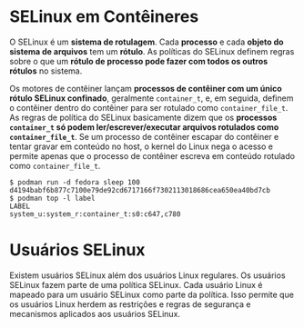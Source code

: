 # SELinux em Contêineres

O SELinux é um **sistema de rotulagem**. Cada **processo** e cada **objeto do sistema de arquivos** tem um **rótulo**. As políticas do SELinux definem regras sobre o que um **rótulo de processo pode fazer com todos os outros rótulos** no sistema.

Os motores de contêiner lançam **processos de contêiner com um único rótulo SELinux confinado**, geralmente `container_t`, e, em seguida, definem o contêiner dentro do contêiner para ser rotulado como `container_file_t`. As regras de política do SELinux basicamente dizem que os **processos `container_t` só podem ler/escrever/executar arquivos rotulados como `container_file_t`**. Se um processo de contêiner escapar do contêiner e tentar gravar em conteúdo no host, o kernel do Linux nega o acesso e permite apenas que o processo de contêiner escreva em conteúdo rotulado como `container_file_t`.
```shell
$ podman run -d fedora sleep 100
d4194babf6b877c7100e79de92cd6717166f7302113018686cea650ea40bd7cb
$ podman top -l label
LABEL
system_u:system_r:container_t:s0:c647,c780
```
# Usuários SELinux

Existem usuários SELinux além dos usuários Linux regulares. Os usuários SELinux fazem parte de uma política SELinux. Cada usuário Linux é mapeado para um usuário SELinux como parte da política. Isso permite que os usuários Linux herdem as restrições e regras de segurança e mecanismos aplicados aos usuários SELinux.
